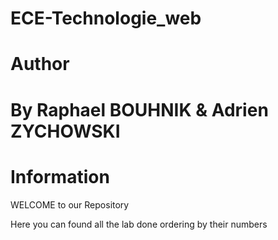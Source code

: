 # ECE-Technologie_web

<h1>Author <h1>

<p>By Raphael BOUHNIK & Adrien ZYCHOWSKI </p>

<h1>Information</h1>

<p>WELCOME to our Repository</p>
<p>Here you can found all the lab done ordering by their numbers</p>